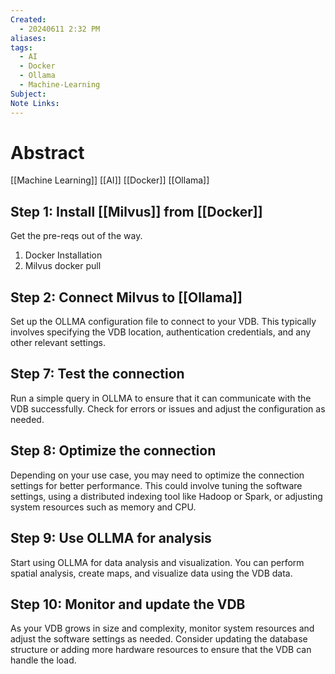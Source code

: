 ```yaml
---
Created:
  - 20240611 2:32 PM
aliases: 
tags:
  - AI
  - Docker
  - Ollama
  - Machine-Learning
Subject: 
Note Links:
---
```

# Abstract
[[Machine Learning]] [[AI]]  [[Docker]] [[Ollama]]

## Step 1: Install [[Milvus]] from [[Docker]]
Get the pre-reqs out of the way.
1) Docker Installation
2) Milvus docker pull

## Step 2: Connect Milvus to [[Ollama]]
Set up the OLLMA configuration file to connect to your VDB. This typically involves specifying the VDB location, authentication 
credentials, and any other relevant settings.

Step 7: Test the connection
-----------------------------

Run a simple query in OLLMA to ensure that it can communicate with the VDB successfully. Check for errors or issues and adjust the 
configuration as needed.

Step 8: Optimize the connection
-------------------------------

Depending on your use case, you may need to optimize the connection settings for better performance. This could involve tuning the 
software settings, using a distributed indexing tool like Hadoop or Spark, or adjusting system resources such as memory and CPU.

Step 9: Use OLLMA for analysis
-------------------------------

Start using OLLMA for data analysis and visualization. You can perform spatial analysis, create maps, and visualize data using the VDB 
data.

Step 10: Monitor and update the VDB
---------------------------------

As your VDB grows in size and complexity, monitor system resources and adjust the software settings as needed. Consider updating the 
database structure or adding more hardware resources to ensure that the VDB can handle the load.